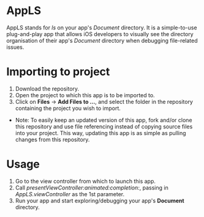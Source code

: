 # AppLS
AppLS stands for *ls* on your app's *Document* directory. It is a simple-to-use plug-and-play app that allows iOS developers to visually see the directory organisation of their app's *Document* directory when debugging file-related issues.

# Importing to project
1. Download the repository.
2. Open the project to which this app is to be imported to.
3. Click on **Files** -> **Add Files to ...**, and select the folder in the repository containing the project you wish to import.
* Note: To easily keep an updated version of this app, fork and/or clone this repository and use file referencing instead of copying source files into your project. This way, updating this app is as simple as pulling changes from this repository.
 
# Usage
1. Go to the view controller from which to launch this app.
2. Call *presentViewController:animated:completion:*, passing in *AppLS.viewController* as the 1st parameter.
3. Run your app and start exploring/debugging your app's **Document** directory.
